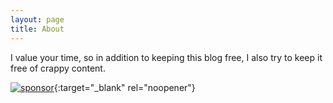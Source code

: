 ```yaml
---
layout: page
title: About
---
```


I value your time, so in addition to keeping this blog free, I also try to keep it free of crappy content.

[![sponsor](http://img.shields.io/badge/GitHub-Sponsor%20me%20%E2%9D%A4-ea4aaa?logo=github&logoColor=white&labelColor=444&style=flat)](https://github.com/sponsors/lfr){:target="_blank" rel="noopener"}
